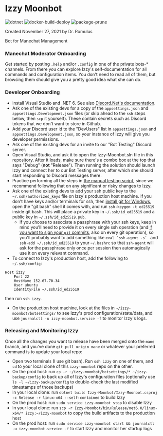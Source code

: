 # Izzy Moonbot

![dotnet](https://github.com/Manechat/izzy-moonbot/actions/workflows/dotnet.yml/badge.svg)
![docker-build-deploy](https://github.com/Manechat/izzy-moonbot/actions/workflows/docker-build-deploy.yml/badge.svg)
![package-prune](https://github.com/Manechat/izzy-moonbot/actions/workflows/package-prune.yml/badge.svg)

Created November 27, 2021 by Dr. Romulus

Bot for Manechat Management

### Manechat Moderator Onboarding

Get started by posting `.help` and/or `.config` in one of the private bots-* channels. From there you can explore Izzy's self-documentation for all commands and configuration items. You don't need to read all of them, but browsing them should give you a pretty good idea what she can do.

### Developer Onboarding

- Install Visual Studio and .NET 6. See also [Discord.Net's documentation](https://discordnet.dev/guides/getting_started/installing.html?tabs=vs-install%2Ccore2-1).
- Ask one of the existing devs for a copy of the `appsettings.json` and `appsettings.Development.json` files (or skip ahead to the `ssh` steps below, then `scp` it yourself). These contain secrets such as Discord tokens that we don't want to store in Github.
- Add your Discord user id to the "DevUsers" list in `appsettings.json` and `appsettings.Development.json`, so your instance of Izzy will give you developer permissions.
- Ask one of the existing devs for an invite to our "Bot Testing" Discord server.
- Open Visual Studio, and ask it to open the Izzy-Moonbot.sln file in this repository. After it loads, make sure there's a combo box at the top that says "Debug" (**not** "Release"). Then running the solution should launch Izzy and connect her to our Bot Testing server, after which she should start responding to Discord messages there.
- Practice performing all the steps in [the manual testing script](https://github.com/Manechat/izzy-moonbot/blob/mane/ManualTestingScript.md), since we recommend following that on any significant or risky changes to Izzy.
- Ask one of the existing devs to add your ssh public key to the `~/.ssh/authorized_keys` file on Izzy's production host machine. If you don't have keys and/or terminals for ssh, then [install git for Windows](https://gitforwindows.org/), open the "git bash" shell it comes with, and run `ssh-keygen -t ed25519` inside git bash. This will place a private key in `~/.ssh/id_ed25519` and a public key in `~/.ssh/id_ed25519.pub`.
  - If you choose to associate a passphrase with your ssh keys, keep in mind you'll need to provide it on every single ssh operation (and [if you want to sign your `git` commits](https://docs.github.com/en/authentication/managing-commit-signature-verification/telling-git-about-your-signing-key#telling-git-about-your-ssh-key), also on every git operation), so you'll probably want to add something like ``eval `ssh-agent -s` `` and `ssh-add ~/.ssh/id_ed25519` to your `~/.bashrc` so that `ssh-agent` will ask for the passphrase only once per session then automagically use it on every relevant command.
- To connect to Izzy's production host, add the following to `~/.ssh/config`:
```
Host izzy
    Port 22
    HostName 152.67.70.34
    User ubuntu
    IdentityFile ~/.ssh/id_ed25519
```
then run `ssh izzy`.
- On the production host machine, look at the files in `~/izzy-moonbot/botsettings/` to see Izzy's prod configuration/state/data, and use `journalctl -u izzy-moonbot.service -f` to monitor Izzy's logs.

### Releasing and Monitoring Izzy

Once all the changes you want to release have been merged onto the `mane` branch, and you've done `git pull origin mane` or whatever your preferred command is to update your local repo:

- Open two terminals (I use git bash). Run `ssh izzy` on one of them, and `cd` to your local clone of this `izzy-moonbot` repo on the other.
- On the prod host: run `cp -r ~/izzy-moonbot/botsettings/* ~/izzy-backup/config` to back up all of Izzy's configuration files (optionally use `ls -l ~/izzy-backup/config` to double-check the last modified timestamps of those backups)
- In your local clone: run `dotnet build Izzy-Moonbot/Izzy-Moonbot.csproj -c Release -r linux-x64 --self-contained` to build Izzy
- On the prod host: run `sudo service izzy-moonbot stop` to disable Izzy
- In your local clone: run `scp -r Izzy-Moonbot/bin/Release/net6.0/linux-x64/* izzy:~/izzy-moonbot` to copy the build artifacts to the production host
- On the prod host: run `sudo service izzy-moonbot start && journalctl -u izzy-moonbot.service -f` to start Izzy and monitor her startup logs
